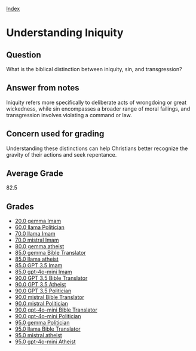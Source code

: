 
[Index](../index.md)
# Understanding Iniquity
## Question
What is the biblical distinction between iniquity, sin, and transgression?

## Answer from notes
Iniquity refers more specifically to deliberate acts of wrongdoing or great wickedness, while sin encompasses a broader range of moral failings, and transgression involves violating a command or law.

## Concern used for grading
Understanding these distinctions can help Christians better recognize the gravity of their actions and seek repentance.

## Average Grade
82.5

## Grades
 * [20.0 gemma Imam](../answers/gemma_Imam/Understanding_Iniquity.md)
 * [60.0 llama Politician](../answers/llama_Politician/Understanding_Iniquity.md)
 * [70.0 llama Imam](../answers/llama_Imam/Understanding_Iniquity.md)
 * [70.0 mistral Imam](../answers/mistral_Imam/Understanding_Iniquity.md)
 * [80.0 gemma atheist](../answers/gemma_atheist/Understanding_Iniquity.md)
 * [85.0 gemma Bible Translator](../answers/gemma_Bible_Translator/Understanding_Iniquity.md)
 * [85.0 llama atheist](../answers/llama_atheist/Understanding_Iniquity.md)
 * [85.0 GPT 3.5 Imam](../answers/GPT_3.5_Imam/Understanding_Iniquity.md)
 * [85.0 gpt-4o-mini Imam](../answers/gpt-4o-mini_Imam/Understanding_Iniquity.md)
 * [90.0 GPT 3.5 Bible Translator](../answers/GPT_3.5_Bible_Translator/Understanding_Iniquity.md)
 * [90.0 GPT 3.5 Atheist](../answers/GPT_3.5_Atheist/Understanding_Iniquity.md)
 * [90.0 GPT 3.5 Politician](../answers/GPT_3.5_Politician/Understanding_Iniquity.md)
 * [90.0 mistral Bible Translator](../answers/mistral_Bible_Translator/Understanding_Iniquity.md)
 * [90.0 mistral Politician](../answers/mistral_Politician/Understanding_Iniquity.md)
 * [90.0 gpt-4o-mini Bible Translator](../answers/gpt-4o-mini_Bible_Translator/Understanding_Iniquity.md)
 * [90.0 gpt-4o-mini Politician](../answers/gpt-4o-mini_Politician/Understanding_Iniquity.md)
 * [95.0 gemma Politician](../answers/gemma_Politician/Understanding_Iniquity.md)
 * [95.0 llama Bible Translator](../answers/llama_Bible_Translator/Understanding_Iniquity.md)
 * [95.0 mistral atheist](../answers/mistral_atheist/Understanding_Iniquity.md)
 * [95.0 gpt-4o-mini Atheist](../answers/gpt-4o-mini_Atheist/Understanding_Iniquity.md)
